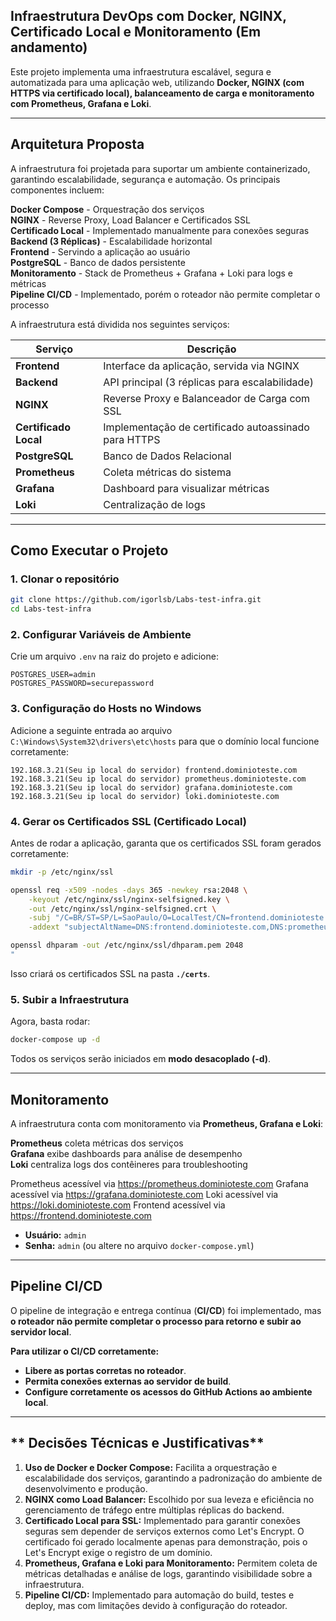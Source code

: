 ## Infraestrutura DevOps com Docker, NGINX, Certificado Local e Monitoramento (Em andamento)

Este projeto implementa uma infraestrutura escalável, segura e automatizada para uma aplicação web, utilizando **Docker, NGINX (com HTTPS via certificado local), balanceamento de carga e monitoramento com Prometheus, Grafana e Loki**.

---
## **Arquitetura Proposta**
A infraestrutura foi projetada para suportar um ambiente containerizado, garantindo escalabilidade, segurança e automação. Os principais componentes incluem:

**Docker Compose** - Orquestração dos serviços  
**NGINX** - Reverse Proxy, Load Balancer e Certificados SSL  
**Certificado Local** - Implementado manualmente para conexões seguras  
**Backend (3 Réplicas)** - Escalabilidade horizontal  
**Frontend** - Servindo a aplicação ao usuário  
**PostgreSQL** - Banco de dados persistente  
**Monitoramento** - Stack de Prometheus + Grafana + Loki para logs e métricas  
**Pipeline CI/CD** - Implementado, porém o roteador não permite completar o processo  

A infraestrutura está dividida nos seguintes serviços:

| Serviço       | Descrição |
|--------------|------------|
| **Frontend**  | Interface da aplicação, servida via NGINX |
| **Backend**   | API principal (3 réplicas para escalabilidade) |
| **NGINX**     | Reverse Proxy e Balanceador de Carga com SSL |
| **Certificado Local**   | Implementação de certificado autoassinado para HTTPS |
| **PostgreSQL**| Banco de Dados Relacional |
| **Prometheus**| Coleta métricas do sistema |
| **Grafana**   | Dashboard para visualizar métricas |
| **Loki**      | Centralização de logs |

---
## **Como Executar o Projeto**
### **1. Clonar o repositório**
```bash
git clone https://github.com/igorlsb/Labs-test-infra.git
cd Labs-test-infra
```

### **2. Configurar Variáveis de Ambiente**
Crie um arquivo `.env` na raiz do projeto e adicione:
```env
POSTGRES_USER=admin
POSTGRES_PASSWORD=securepassword
```

### **3. Configuração do Hosts no Windows**
Adicione a seguinte entrada ao arquivo `C:\Windows\System32\drivers\etc\hosts` para que o domínio local funcione corretamente:
```
192.168.3.21(Seu ip local do servidor) frontend.dominioteste.com
192.168.3.21(Seu ip local do servidor) prometheus.dominioteste.com
192.168.3.21(Seu ip local do servidor) grafana.dominioteste.com
192.168.3.21(Seu ip local do servidor) loki.dominioteste.com
```

### **4. Gerar os Certificados SSL (Certificado Local)**
Antes de rodar a aplicação, garanta que os certificados SSL foram gerados corretamente:
```bash
mkdir -p /etc/nginx/ssl

openssl req -x509 -nodes -days 365 -newkey rsa:2048 \
    -keyout /etc/nginx/ssl/nginx-selfsigned.key \
    -out /etc/nginx/ssl/nginx-selfsigned.crt \
    -subj "/C=BR/ST=SP/L=SaoPaulo/O=LocalTest/CN=frontend.dominioteste.com" \
    -addext "subjectAltName=DNS:frontend.dominioteste.com,DNS:prometheus.dominioteste.com,DNS:grafana.dominioteste.com,DNS:loki.dominioteste.com"

openssl dhparam -out /etc/nginx/ssl/dhparam.pem 2048
"
```
Isso criará os certificados SSL na pasta **`./certs`**.

### **5. Subir a Infraestrutura**
Agora, basta rodar:
```bash
docker-compose up -d
```
Todos os serviços serão iniciados em **modo desacoplado (-d)**.

---
## **Monitoramento**
A infraestrutura conta com monitoramento via **Prometheus, Grafana e Loki**:

**Prometheus** coleta métricas dos serviços  
**Grafana** exibe dashboards para análise de desempenho  
**Loki** centraliza logs dos contêineres para troubleshooting  

Prometheus acessível via https://prometheus.dominioteste.com
Grafana acessível via https://grafana.dominioteste.com
Loki acessível via https://loki.dominioteste.com
Frontend acessível via https://frontend.dominioteste.com

- **Usuário:** `admin`
- **Senha:** `admin` (ou altere no arquivo `docker-compose.yml`)

---
## **Pipeline CI/CD**
O pipeline de integração e entrega contínua (**CI/CD**) foi implementado, mas **o roteador não permite completar o processo para retorno e subir ao servidor local**.

**Para utilizar o CI/CD corretamente:**
- **Libere as portas corretas no roteador**.
- **Permita conexões externas ao servidor de build**.
- **Configure corretamente os acessos do GitHub Actions ao ambiente local**.

---
## ** Decisões Técnicas e Justificativas**
1. **Uso de Docker e Docker Compose:** Facilita a orquestração e escalabilidade dos serviços, garantindo a padronização do ambiente de desenvolvimento e produção.  
2. **NGINX como Load Balancer:** Escolhido por sua leveza e eficiência no gerenciamento de tráfego entre múltiplas réplicas do backend.  
3. **Certificado Local para SSL:** Implementado para garantir conexões seguras sem depender de serviços externos como Let's Encrypt. O certificado foi gerado localmente apenas para demonstração, pois o Let's Encrypt exige o registro de um domínio.  
4. **Prometheus, Grafana e Loki para Monitoramento:** Permitem coleta de métricas detalhadas e análise de logs, garantindo visibilidade sobre a infraestrutura.  
5. **Pipeline CI/CD:** Implementado para automação do build, testes e deploy, mas com limitações devido à configuração do roteador.  
